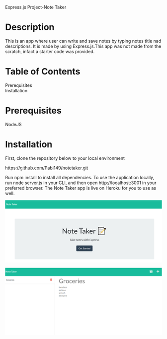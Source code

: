 
Express.js Project-Note Taker
# Description
This is an app where user can write and save notes by typing notes title nad descriptions. It is made by using Express.js.This app was not made from the scratch, infact a starter code was provided.
# Table of Contents
Prerequisites <br />
Installation
# Prerequisites
NodeJS

# Installation

First, clone the repository below to your local environment

https://github.com/Pabi149/notetaker.git

Run npm install to install all dependencies. To use the application locally, run node server.js in your CLI, and then open http://localhost:3001 in your preferred browser. The Note Taker app is live on Heroku for you to use as well.

![alt text](notetaker.png)

![alt text](notetaker01.png)



